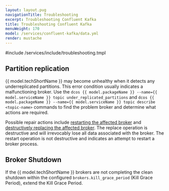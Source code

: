 ```yaml
---
layout: layout.pug
navigationTitle: Troubleshooting 
excerpt: Troubleshooting Confluent Kafka
title: Troubleshooting Confluent Kafka
menuWeight: 170
model: /services/confluent-kafka/data.yml
render: mustache
---
```


#include /services/include/troubleshooting.tmpl

## Partition replication

{{ model.techShortName }} may become unhealthy when it detects any underreplicated partitions. This error condition usually indicates a malfunctioning broker. Use the `dcos {{ model.packageName }} --name={{ model.serviceName }} topic under_replicated_partitions` and `dcos {{ model.packageName }} --name={{ model.serviceName }} topic describe <topic-name>` commands to find the problem broker and determine what actions are required.

Possible repair actions include [restarting the affected broker](#restarting-a-node) and [destructively replacing the affected broker](#replacing-a-permanently-failed-node). The replace operation is destructive and will irrevocably lose all data associated with the broker. The restart operation is not destructive and indicates an attempt to restart a broker process.


## Broker Shutdown

If the {{ model.techShortName }} brokers are not completing the clean shutdown within the configured
`brokers.kill_grace_period` (Kill Grace Period), extend the Kill Grace Period.
